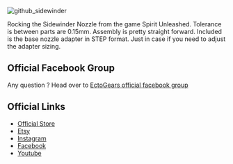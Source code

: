 ![github_sidewinder](https://github.com/user-attachments/assets/07ac3f83-f6b2-417d-8018-acfc6e521e38)


Rocking the Sidewinder Nozzle from the game Spirit Unleashed. Tolerance is between parts are 0.15mm. Assembly is pretty straight forward. Included is the base nozzle adapter in STEP format. Just in case if you need to adjust the adapter sizing.



## Official Facebook Group
Any question ? Head over to [EctoGears official facebook group](https://www.facebook.com/groups/ectogearsbuilders/)

## Official Links
* [Official Store](https://ectogears.com)
* [Etsy](https://ectogears.etsy.com/)
* [Instagram](https://instagram.com/ectogears)
* [Facebook](https://facebook.com/ectogears)
* [Youtube](https://youtube.com/ectogears)
